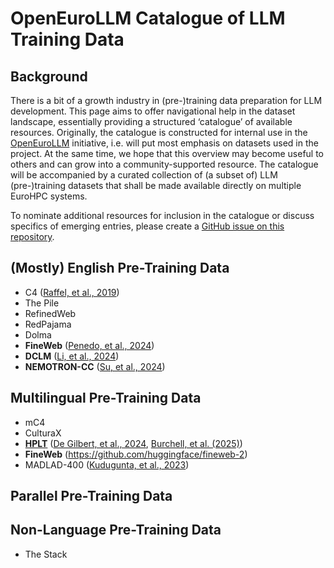 # OpenEuroLLM Catalogue of LLM Training Data

## Background

There is a bit of a growth industry in (pre-)training data preparation for LLM development.
This page aims to offer navigational help in the dataset landscape, essentially providing a structured ‘catalogue’ of available resources.
Originally, the catalogue is constructed for internal use in the [OpenEuroLLM](https://openeurollm.eu/) initiative, i.e. will put most emphasis on datasets used in the project.
At the same time, we hope that this overview may become useful to others and can grow into a community-supported resource.
The catalogue will be accompanied by a curated collection of (a subset of) LLM (pre-)training datasets that shall be made available directly on multiple EuroHPC systems.

To nominate additional resources for inclusion in the catalogue or discuss specifics of emerging entries, please create a [GitHub issue on this repository](https://github.com/OpenEuroLLM/training-data-catalogue/issues).


## (Mostly) English Pre-Training Data

+ C4 ([Raffel, et al., 2019](https://arxiv.org/abs/1910.10683))
+ The Pile
+ RefinedWeb
+ RedPajama
+ Dolma
+ **FineWeb** ([Penedo, et al., 2024](https://arxiv.org/abs/2406.17557))
+ **DCLM** ([Li, et al., 2024](https://arxiv.org/pdf/2406.11794))
+ **NEMOTRON-CC** ([Su, et al., 2024](https://arxiv.org/abs/2412.02595))


## Multilingual Pre-Training Data

+ mC4
+ CulturaX
+ **[HPLT](hplt/README.md)** ([De Gilbert, et al., 2024](https://arxiv.org/abs/2403.14009), [Burchell, et al. (2025)](https://arxiv.org/abs/2503.10267))
+ **FineWeb** (https://github.com/huggingface/fineweb-2)
+ MADLAD-400 ([Kudugunta, et al., 2023](https://arxiv.org/abs/2309.04662))


## Parallel Pre-Training Data


## Non-Language Pre-Training Data

+ The Stack
